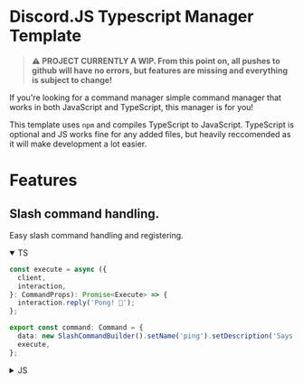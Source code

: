 # Discord.JS Typescript Manager Template

> **⚠️ PROJECT CURRENTLY A WIP. From this point on, all pushes to github will have no errors, but features are missing and everything is subject to change!**

If you're looking for a command manager simple command manager that works in both JavaScript and TypeScript, this manager is for you!

This template uses `npm` and compiles TypeScript to JavaScript. TypeScript is optional and JS works fine for any added files, but heavily reccomended as it will make development a lot easier.

# Features

## Slash command handling.

Easy slash command handling and registering. 
<details open>
  <summary>TS</summary>

```ts
const execute = async ({
  client,
  interaction,
}: CommandProps): Promise<Execute> => {
  interaction.reply('Pong! 🏓');
};

export const command: Command = {
  data: new SlashCommandBuilder().setName('ping').setDescription('Says pong'),
  execute,
};
```

</details>

<details>
  <summary>JS</summary>
 
https://github.com/revelcw/djs-manager/blob/797bbf297b3fc0321d07def3dbd2cff064c16edb/src/commands/ping.js#L4-L11

</details>


